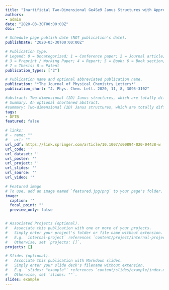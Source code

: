 ```yaml
---
title: "Inartificial Two-Dimensional Ge4Se9 Janus Structures with Appropriate Direct Band Gaps and Intrinsic Polarization Boosted Charge Separation for Photocatalytic Water Splitting"
authors:
- admin
date: "2020-03-30T00:00:00Z"
doi: ""

# Schedule page publish date (NOT publication's date).
publishDate: "2020-03-30T00:00:00Z"

# Publication type.
# Legend: 0 = Uncategorized; 1 = Conference paper; 2 = Journal article;
# 3 = Preprint / Working Paper; 4 = Report; 5 = Book; 6 = Book section;
# 7 = Thesis; 8 = Patent
publication_types: ["2"]

# Publication name and optional abbreviated publication name.
publication: "*The Journal of Physical Chemistry Letters*"
publication_short: "J. Phys. Chem. Lett. 2020, 11, 8, 3095–3102"

#abstract: Two-dimensional (2D) Janus structures, which are totally different from prevailing 2D structures, are more interesting for photocatalytic water splitting. Here we proposed some inartificial 2D Ge4Se9 Janus structures. Excellent photocatalytic properties are revealed: (a) Ge4Se9 structures exhibit layer-independent direct gap character with appropriate band gaps of 2.53, 2.22, 2.11, and 2.03 eV for monolayered, bilayered, triple-layered, and four-layered structures, respectively. (b) Band edge positions of these 2D structures are suitable for the driving of the evolution reaction of water splitting. (c) More importantly, owning to intrinsic electric polarization, the charge densities of the valence band maximum (VBM) and the conduction band minimum (CBM) of triple-layered and four-layered Ge4Se9 structures can be notably separated. (d) In addition, we also observed that these 2D structures can possess rather pronounced optical absorption in the visible light region. This work discloses some inartificial 2D Janus structures whose fascinating properties render them as promising photocatalysts for water splitting.
# Summary. An optional shortened abstract.
#summary: Two-dimensional (2D) Janus structures, which are totally different from prevailing 2D structures, are more interesting for photocatalytic water splitting. Here we proposed some inartificial 2D Ge4Se9 Janus structures. Excellent photocatalytic properties are revealed: (a) Ge4Se9 structures exhibit layer-independent direct gap character with appropriate band gaps of 2.53, 2.22, 2.11, and 2.03 eV for monolayered, bilayered, triple-layered, and four-layered structures, respectively. (b) Band edge positions of these 2D structures are suitable for the driving of the evolution reaction of water splitting. (c) More importantly, owning to intrinsic electric polarization, the charge densities of the valence band maximum (VBM) and the conduction band minimum (CBM) of triple-layered and four-layered Ge4Se9 structures can be notably separated. (d) In addition, we also observed that these 2D structures can possess rather pronounced optical absorption in the visible light region. This work discloses some inartificial 2D Janus structures whose fascinating properties render them as promising photocatalysts for water splitting.
tags:
- DFTB
featured: false

# links:
# - name: ""
#   url: ""
url_pdf: https://link.springer.com/article/10.1007/s00894-020-04438-w
url_code: ''
url_dataset: ''
url_poster: ''
url_project: ''
url_slides: ''
url_source: ''
url_video: ''

# Featured image
# To use, add an image named `featured.jpg/png` to your page's folder. 
image:
  caption: ''
  focal_point: ""
  preview_only: false


# Associated Projects (optional).
#   Associate this publication with one or more of your projects.
#   Simply enter your project's folder or file name without extension.
#   E.g. `internal-project` references `content/project/internal-project/index.md`.
#   Otherwise, set `projects: []`.
projects: []

# Slides (optional).
#   Associate this publication with Markdown slides.
#   Simply enter your slide deck's filename without extension.
#   E.g. `slides: "example"` references `content/slides/example/index.md`.
#   Otherwise, set `slides: ""`.
slides: example
---
```



